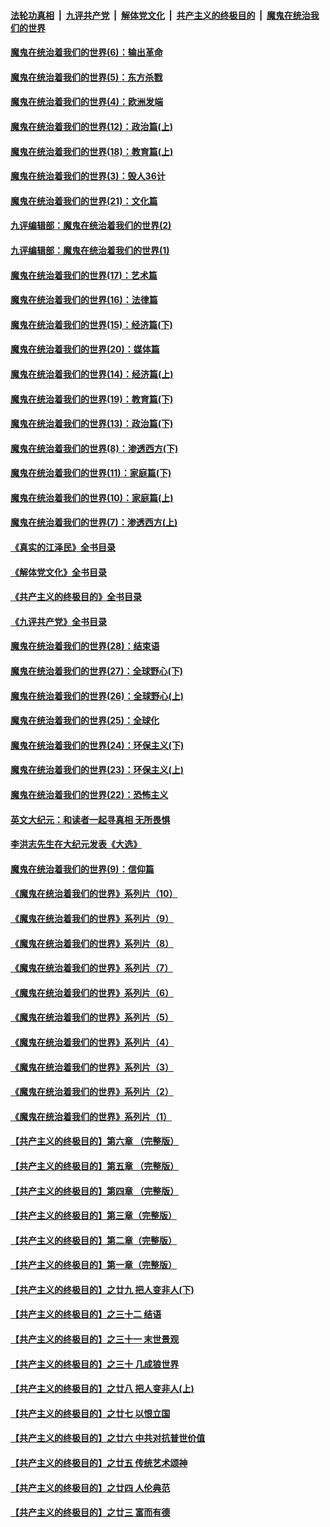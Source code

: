 ####  [法轮功真相](../../../../basic/blob/master/README.md?t=10090801) &nbsp;|&nbsp; [九评共产党](../../../../9ping.md/blob/master/README.md?t=10090801) &nbsp;|&nbsp; [解体党文化](../../../../jtdwh.md/blob/master/README.md?t=10090801)  &nbsp;|&nbsp; [共产主义的终极目的](../../../../gczydzjmd.md/blob/master/README.md?t=10090801) &nbsp;|&nbsp; [魔鬼在统治我们的世界](../../../../mgztzwmdsj.md/blob/master/README.md?t=10090801) 

#### [魔鬼在统治着我们的世界(6)：输出革命](../pages/nsc422/n10421536.md?t=10090801) 

#### [魔鬼在统治着我们的世界(5)：东方杀戮](../pages/nsc422/n10417707.md?t=10090801) 

#### [魔鬼在统治着我们的世界(4)：欧洲发端](../pages/nsc422/n10414890.md?t=10090801) 

#### [魔鬼在统治着我们的世界(12)：政治篇(上)](../pages/nsc422/n10444576.md?t=10090801) 

#### [魔鬼在统治着我们的世界(18)：教育篇(上)](../pages/nsc422/n10526970.md?t=10090801) 

#### [魔鬼在统治着我们的世界(3)：毁人36计](../pages/nsc422/n10411583.md?t=10090801) 

#### [魔鬼在统治着我们的世界(21)：文化篇](../pages/nsc422/n10597706.md?t=10090801) 

#### [九评编辑部：魔鬼在统治着我们的世界(2)](../pages/nsc422/n10410036.md?t=10090801) 

#### [九评编辑部：魔鬼在统治着我们的世界(1)](../pages/nsc422/n10406825.md?t=10090801) 

#### [魔鬼在统治着我们的世界(17)：艺术篇](../pages/nsc422/n10499093.md?t=10090801) 

#### [魔鬼在统治着我们的世界(16)：法律篇](../pages/nsc422/n10485969.md?t=10090801) 

#### [魔鬼在统治着我们的世界(15)：经济篇(下)](../pages/nsc422/n10469975.md?t=10090801) 

#### [魔鬼在统治着我们的世界(20)：媒体篇](../pages/nsc422/n10586579.md?t=10090801) 

#### [魔鬼在统治着我们的世界(14)：经济篇(上)](../pages/nsc422/n10457370.md?t=10090801) 

#### [魔鬼在统治着我们的世界(19)：教育篇(下)](../pages/nsc422/n10564808.md?t=10090801) 

#### [魔鬼在统治着我们的世界(13)：政治篇(下)](../pages/nsc422/n10448270.md?t=10090801) 

#### [魔鬼在统治着我们的世界(8)：渗透西方(下)](../pages/nsc422/n10429603.md?t=10090801) 

#### [魔鬼在统治着我们的世界(11)：家庭篇(下)](../pages/nsc422/n10440961.md?t=10090801) 

#### [魔鬼在统治着我们的世界(10)：家庭篇(上)](../pages/nsc422/n10435448.md?t=10090801) 

#### [魔鬼在统治着我们的世界(7)：渗透西方(上)](../pages/nsc422/n10426013.md?t=10090801) 

#### [《真实的江泽民》全书目录](../pages/nsc422/n13721399.md?t=10090801) 

#### [《解体党文化》全书目录](../pages/nsc422/n13721157.md?t=10090801) 

#### [《共产主义的终极目的》全书目录](../pages/nsc422/n13721048.md?t=10090801) 

#### [《九评共产党》全书目录](../pages/nsc422/n13708085.md?t=10090801) 

#### [魔鬼在统治着我们的世界(28)：结束语](../pages/nsc422/n10936246.md?t=10090801) 

#### [魔鬼在统治着我们的世界(27)：全球野心(下)](../pages/nsc422/n10928319.md?t=10090801) 

#### [魔鬼在统治着我们的世界(26)：全球野心(上)](../pages/nsc422/n10900318.md?t=10090801) 

#### [魔鬼在统治着我们的世界(25)：全球化](../pages/nsc422/n10788205.md?t=10090801) 

#### [魔鬼在统治着我们的世界(24)：环保主义(下)](../pages/nsc422/n10695307.md?t=10090801) 

#### [魔鬼在统治着我们的世界(23)：环保主义(上)](../pages/nsc422/n10688613.md?t=10090801) 

#### [魔鬼在统治着我们的世界(22)：恐怖主义](../pages/nsc422/n10614727.md?t=10090801) 

#### [英文大纪元：和读者一起寻真相 无所畏惧](../pages/nsc422/n12542027.md?t=10090801) 

#### [李洪志先生在大纪元发表《大选》](../pages/nsc422/n12534746.md?t=10090801) 

#### [魔鬼在统治着我们的世界(9)：信仰篇](../pages/nsc422/n10432159.md?t=10090801) 

#### [《魔鬼在统治着我们的世界》系列片（10）](../pages/nsc422/n12292670.md?t=10090801) 

#### [《魔鬼在统治着我们的世界》系列片（9）](../pages/nsc422/n12290859.md?t=10090801) 

#### [《魔鬼在统治着我们的世界》系列片（8）](../pages/nsc422/n12287445.md?t=10090801) 

#### [《魔鬼在统治着我们的世界》系列片（7）](../pages/nsc422/n12283425.md?t=10090801) 

#### [《魔鬼在统治着我们的世界》系列片（6）](../pages/nsc422/n12282314.md?t=10090801) 

#### [《魔鬼在统治着我们的世界》系列片（5）](../pages/nsc422/n12281419.md?t=10090801) 

#### [《魔鬼在统治着我们的世界》系列片（4）](../pages/nsc422/n12274024.md?t=10090801) 

#### [《魔鬼在统治着我们的世界》系列片（3）](../pages/nsc422/n12271322.md?t=10090801) 

#### [《魔鬼在统治着我们的世界》系列片（2）](../pages/nsc422/n12269049.md?t=10090801) 

#### [《魔鬼在统治着我们的世界》系列片（1）](../pages/nsc422/n12267575.md?t=10090801) 

#### [【共产主义的终极目的】第六章 （完整版）](../pages/nsc422/n11428913.md?t=10090801) 

#### [【共产主义的终极目的】第五章 （完整版）](../pages/nsc422/n11428912.md?t=10090801) 

#### [【共产主义的终极目的】第四章 （完整版）](../pages/nsc422/n11428907.md?t=10090801) 

#### [【共产主义的终极目的】第三章（完整版）](../pages/nsc422/n11428848.md?t=10090801) 

#### [【共产主义的终极目的】第二章（完整版）](../pages/nsc422/n11428831.md?t=10090801) 

#### [【共产主义的终极目的】第一章（完整版）](../pages/nsc422/n11417651.md?t=10090801) 

#### [【共产主义的终极目的】之廿九 把人变非人(下)](../pages/nsc422/n11344140.md?t=10090801) 

#### [【共产主义的终极目的】之三十二 结语](../pages/nsc422/n11360535.md?t=10090801) 

#### [【共产主义的终极目的】之三十一 末世景观](../pages/nsc422/n11351129.md?t=10090801) 

#### [【共产主义的终极目的】之三十 几成狼世界](../pages/nsc422/n11348280.md?t=10090801) 

#### [【共产主义的终极目的】之廿八 把人变非人(上)](../pages/nsc422/n11340492.md?t=10090801) 

#### [【共产主义的终极目的】之廿七 以恨立国](../pages/nsc422/n11336944.md?t=10090801) 

#### [【共产主义的终极目的】之廿六 中共对抗普世价值](../pages/nsc422/n11324785.md?t=10090801) 

#### [【共产主义的终极目的】之廿五 传统艺术颂神](../pages/nsc422/n11296396.md?t=10090801) 

#### [【共产主义的终极目的】之廿四 人伦典范](../pages/nsc422/n11296397.md?t=10090801) 

#### [【共产主义的终极目的】之廿三 富而有德](../pages/nsc422/n11283598.md?t=10090801) 

